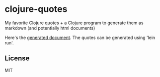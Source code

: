 # clojure-quotes

My favorite Clojure quotes + a Clojure program to generate them as markdown (and potentially html documents)

Here's the [generated document](generated.md). The quotes can be generated using 'lein run'.

## License

MIT